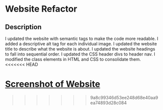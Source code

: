 # Website Refactor

## Description
I updated the website with semantic tags to make the code more readable.
I added a descriptive alt tag for each individual image.
I updated the website title to describe what the website is about.
I updated the website headings to fall into sequential order.
I updated the CSS header divs to header nav.
I modified the class elements in HTML and CSS to consolidate them.
<<<<<<< HEAD

[Screenshot of Website](./assets/images/Horiseon-refactor.PNG)
=======
>>>>>>> 9a8c99346d53ee248d68e40aa9ea74893d28c084
